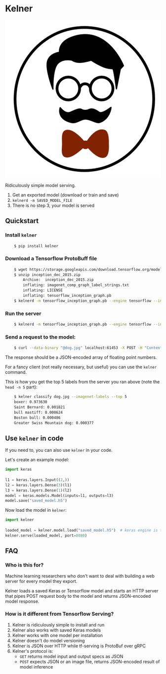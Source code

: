 # Kelner

![kelner](_docs/kelner.png)

Ridiculously simple model serving.

1. Get an exported model (download or train and save)
2. `kelnerd -m SAVED_MODEL_FILE`
3. There is no step 3, your model is served


## Quickstart

### Install `kelner`

```bash
    $ pip install kelner
```

### Download a Tensorflow ProtoBuff file

```bash
    $ wget https://storage.googleapis.com/download.tensorflow.org/models/inception_dec_2015.zip
    $ unzip inception_dec_2015.zip
        Archive:  inception_dec_2015.zip
        inflating: imagenet_comp_graph_label_strings.txt
        inflating: LICENSE
        inflating: tensorflow_inception_graph.pb
    $ kelnerd -m tensorflow_inception_graph.pb --engine tensorflow --input-node ExpandDims --output-node softmax
```

### Run the server

```bash
    $ kelnerd -m tensorflow_inception_graph.pb --engine tensorflow --input-node ExpandDims --output-node softmax
```

### Send a request to the model:

```bash
    $ curl --data-binary "@dog.jpg" localhost:61453 -X POST -H "Content-Type: image/jpeg"
```

The response should be a JSON-encoded array of floating point numbers.

For a fancy client (not really necessary, but useful) you can use the `kelner` command.

This is how you get the top 5 labels from the server you ran above (note the `head -n 5` part):

```bash
    $ kelner classify dog.jpg --imagenet-labels --top 5
    boxer: 0.973630
    Saint Bernard: 0.001821
    bull mastiff: 0.000624
    Boston bull: 0.000486
    Greater Swiss Mountain dog: 0.000377
```

## Use `kelner` in code

If you need to, you can also use `kelner` in your code.

Let's create an example model:

```python
import keras

l1 = keras.layers.Input((2,))
l2 = keras.layers.Dense(3)(l1)
l3 = keras.layers.Dense(1)(l2)
model = keras.models.Model(inputs=l1, outputs=l3)
model.save("saved_model.h5")
```

Now load the model in `kelner`:

```python
import kelner

loaded_model = kelner.model.load("saved_model.h5")  # keras engine is the default
kelner.serve(loaded_model, port=8080)
```

## FAQ

### Who is this for?

Machine learning researchers who don't want to deal with building a web server for every model they export.

Kelner loads a saved Keras or Tensorflow model and starts an HTTP server that pipes POST request body to the model and returns JSON-encoded model response.

###  How is it different from Tensorflow Serving?

1. Kelner is ridiculously simple to install and run
2. Kelner also works with saved Keras models
3. Kelner works with one model per installation
4. Kelner doesn't do model versioning
5. Kelner is JSON over HTTP while tf-serving is ProtoBuf over gRPC
5. Kelner's protocol is:
    * `GET` returns model input and output specs as JSON
    * `POST` expects JSON or an image file, returns JSON-encoded result of model inference
